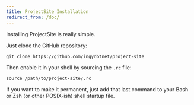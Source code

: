 ```yaml
---
title: ProjectSite Installation
redirect_from: /doc/
---
```


Installing ProjectSite is really simple.

Just clone the GitHub repository:
```
git clone https://github.com/ingydotnet/project-site
```

Then enable it in your shell by sourcing the `.rc` file:
```
source /path/to/project-site/.rc
```

If you want to make it permanent, just add that last command to your Bash or Zsh (or other POSIX-ish) shell startup file.
